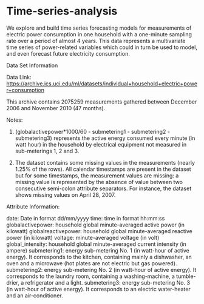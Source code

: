 # Time-series-analysis
We explore and build time series forecasting models for measurements of electric power consumption in one household with a one-minute sampling 
rate over a period of almost 4 years.
This data represents a multivariate time series of power-related variables which could in turn be used to model, and even forecast future electricity consumption.

Data Set Information

Data Link: https://archive.ics.uci.edu/ml/datasets/individual+household+electric+power+consumption

This archive contains 2075259 measurements gathered between December 2006 and November 2010 (47 months).

Notes:

1. (globalactivepower*1000/60 - submetering1 - submetering2 - submetering3) represents the active energy consumed every minute (in watt hour) in the household by electrical equipment not measured in sub-meterings 1, 2 and 3.

2. The dataset contains some missing values in the measurements (nearly 1.25% of the rows). All calendar timestamps are present in the dataset but for some timestamps, the measurement values are missing: a missing value is represented by the absence of value between two consecutive semi-colon attribute separators. For instance, the dataset shows missing values on April 28, 2007.

Attribute Information:

date: Date in format dd/mm/yyyy
time: time in format hh:mm:ss
globalactivepower: household global minute-averaged active power (in kilowatt)
globalreactivepower: household global minute-averaged reactive power (in kilowatt)
voltage: minute-averaged voltage (in volt)
global_intensity: household global minute-averaged current intensity (in ampere)
submetering1: energy sub-metering No. 1 (in watt-hour of active energy). It corresponds to the kitchen, containing mainly a dishwasher, an oven and a microwave (hot plates are not electric but gas powered).
submetering2: energy sub-metering No. 2 (in watt-hour of active energy). It corresponds to the laundry room, containing a washing-machine, a tumble-drier, a refrigerator and a light.
submetering3: energy sub-metering No. 3 (in watt-hour of active energy). It corresponds to an electric water-heater and an air-conditioner.<br>
